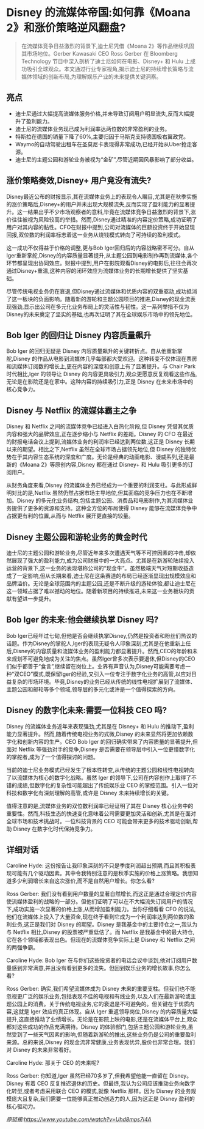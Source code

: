 # Disney 的流媒体帝国:如何靠《Moana 2》和涨价策略逆风翻盘?

>在流媒体竞争日益激烈的背景下,迪士尼凭借《Moana 2》等作品继续巩固其市场地位。Gerber Kawasaki CEO Ross Gerber 在 Bloomberg Technology 节目中深入剖析了迪士尼如何在电影、Disney+ 和 Hulu 上成功吸引全球观众。本文通过行业专家视角,揭示迪士尼的持续增长策略与流媒体领域的创新布局,为理解娱乐产业的未来提供关键洞察。

## 亮点
- 迪士尼通过大幅提高流媒体服务价格,并未导致订阅用户明显流失,反而大幅提升了盈利能力。  
- 迪士尼的流媒体业务现已成为利润率达两位数的非常盈利的业务。  
- 特斯拉在德国的销量下降了60%,主要归因于马斯克支持德国极右翼政党。  
- Waymo的自动驾驶出租车在圣莫尼卡表现得非常成功,已经开始从Uber抢走客源。  
- 迪士尼的主题公园和游轮业务被视为“金矿”,尽管近期因风暴影响了部分收益。

## 涨价策略奏效,Disney+ 用户竟没有流失?
Disney最近公布的财报显示,其在流媒体业务上的表现令人瞩目,尤其是在秋季实施的涨价策略后,Disney+的用户并未出现大规模流失,反而实现了盈利能力的显著提升。这一结果出乎不少市场观察者的意料,毕竟在流媒体竞争日益激烈的背景下,涨价往往被视为风险较高的举措。然而,Disney通过精准的内容定价策略,成功证明了用户对其内容的黏性。CFO在财报中提到,公司对流媒体的巨额投资终于开始显现回报,双位数的利润率标志着这一业务从烧钱模式转向了可持续的盈利模式。

这一成功不仅得益于价格的调整,更与Bob Iger回归后的内容战略密不可分。自从Iger重新掌舵,Disney的内容质量显著提升,从主题公园到电影制作再到流媒体,各个环节都呈现出协同效应。财报中提到,用户在影院观看Disney的电影后,往往会再次通过Disney+重温,这种内容的闭环效应为流媒体业务的长期增长提供了坚实基础。

尽管传统电视业务仍在衰退,但Disney通过流媒体和优质内容的双重驱动,成功抵消了这一板块的负面影响。随着新的游轮和主题公园项目的推进,Disney的现金流表现强劲,显示出公司在多元化业务布局上的灵活性与韧性。这一系列举措不仅为Disney的未来奠定了坚实的基础,也再次证明了其在全球娱乐市场中的领先地位。

## Bob Iger 的回归让 Disney 内容质量飙升
Bob Iger 的回归无疑是 Disney 内容质量飙升的关键转折点。自从他重新掌舵,Disney 的作品从电影到流媒体几乎每部都大受欢迎。这种转变不仅体现在票房和流媒体订阅数的增长上,更在内容的深度和创意上有了显著提升。与 Chair Park 时代相比,Iger 的领导让 Disney 的内容更具吸引力,观众更愿意反复观看这些作品,无论是在影院还是在家中。这种内容的持续吸引力,正是 Disney 在未来市场中的核心竞争力。

## Disney 与 Netflix 的流媒体霸主之争
Disney 和 Netflix 之间的流媒体竞争已经进入白热化阶段,但 Disney 凭借其优质内容和强大的品牌效应,正在逐步缩小与 Netflix 的差距。Disney 的 CFO 在最近的财报电话会议上提到,流媒体业务的利润率已经达到两位数,这正是 Disney 长期以来的期望。相比之下,Netflix 虽然在全球市场占据领先地位,但 Disney 的独特优势在于其内容生态系统的深度和广度。无论是经典的动画电影、漫威系列,还是最新的《Moana 2》等原创内容,Disney 都在通过 Disney+ 和 Hulu 吸引更多的订阅用户。

从财务角度来看,Disney 的流媒体业务已经成为一个重要的利润支柱。与此形成鲜明对比的是,Netflix 虽然仍然占据市场主导地位,但其面临的竞争压力也在不断增加。Disney 的多元化业务结构,包括主题公园、消费品和电影制作,为其流媒体业务提供了更多的资源和支持。这种全方位的布局使得 Disney 能够在流媒体竞争中占据更有利的位置,从而与 Netflix 展开更直接的较量。

## Disney 主题公园和游轮业务的黄金时代
迪士尼的主题公园和游轮业务,尽管近年来多次遭遇天气等不可控因素的冲击,却依然展现了强大的盈利能力,成为公司财报中的一大亮点。尤其是在新游轮陆续投入运营的背景下,这一业务的表现堪称公司的“现金牛”。虽然极端天气对短期收益造成了一定影响,但从长期来看,迪士尼在这条赛道的布局已经逐渐显现出规模效应和品牌溢价。无论是全球范围内的主题公园,还是不断升级的游轮体验,都让迪士尼在这一领域占据了难以撼动的地位。随着新项目的持续推进,未来这一业务板块的贡献有望进一步提升。

## Bob Iger 的未来:他会继续执掌 Disney 吗?
Bob Iger已经年过七旬,但他是否会继续执掌Disney,仍然是投资者和粉丝们热议的话题。作为Disney的掌舵人,Iger的表现无疑令人印象深刻,尤其是在他重新上任后,Disney的内容质量和流媒体业务的盈利能力都显著提升。然而,CEO的年龄和未来规划不可避免地成为关注的焦点。虽然Iger曾多次表示要退休,但Disney的CEO们似乎都善于“食言”,继续留在岗位上。业界有声音认为,Disney可能需要考虑一种“双CEO”模式,既保留Iger的经验,又引入一位专注于数字化业务的高管,以应对日益复杂的市场环境。毕竟,Disney的业务已经从传统的线性电视扩展到了流媒体、主题公园和邮轮等多个领域,领导层的多元化或许是一个值得探索的方向。

## Disney 的数字化未来:需要一位科技 CEO 吗?
Disney 的流媒体业务近年来表现强劲,尤其是在 Disney+ 和 Hulu 的推动下,盈利能力显著提升。然而,随着传统电视业务的式微,Disney 的未来显然将更加依赖数字化和创新内容的生产。CEO Bob Iger 的回归确实带来了内容质量的显著提升,但面对 Netflix 等强劲对手的竞争,Disney 是否需要在领导层中引入一位更懂数字化的掌舵者,成为了一个值得探讨的问题。

当前的迪士尼业务模式已经发生了根本性转变,从传统的主题公园和线性电视转向了以流媒体为核心的数字化战略。虽然 Iger 的领导下,公司在内容创作上取得了不错的成绩,但数字化的复杂性可能超出了传统娱乐业 CEO 的掌控范围。引入一位对科技和数字化有深刻理解的高管,或许是 Disney 未来持续增长的关键。

值得注意的是,流媒体业务的双位数利润率已经证明了其在 Disney 核心业务中的重要性。然而,科技生态的快速变化意味着公司需要更加灵活和创新,尤其是在面对全球市场和技术挑战时。一位科技背景的 CEO 可能会带来更多的技术驱动创新,帮助 Disney 在数字化时代保持竞争力。

## 详细对话
Caroline Hyde: 这份报告让我印象深刻的不只是季度利润超出预期,而且其积极表现可能有几个驱动因素。其中令我特别注意的是秋季实施的价格上涨策略。我想知道多少利润增长来自这次涨价,而不是自然用户增长。你怎么看?

Ross Gerber: 我们没有看到用户数量的显著自然增长,而这正是通过合理定价内容使流媒体盈利的战略的一部分。但他们证明了可以在不大幅流失订阅用户的情况下,成功实施一次显著的价格上涨,从而增加盈利能力。当你仔细看看 CFO 的说法,他们在流媒体上投入了大量资金,现在终于看到它成为一个利润率达到两位数的盈利业务,这正是我们对 Disney 的期望。Disney 是我基金中的主要持仓之一,我认为与 Netflix 相比,Disney 的股票被严重低估了。而 Netflix 是我基金中的最大持仓,它在各个领域都表现出色。但现在的流媒体竞争实际上是 Disney 和 Netflix 之间的两强争霸。

Caroline Hyde: Bob Iger 在与你们这些投资者的电话会议中谈到,他对订阅用户数量感到非常满意,并且没有看到更多的流失。但回到娱乐业务的增长故事,你怎么看?

Ross Gerber: 确实,我们希望流媒体成为 Disney 未来的重要支柱。但我们也不能忽视更广泛的娱乐业务,包括表现不佳的电视和有线业务,以及人们在最新游轮或主题公园上的消费。关于传统电视业务,它的衰退是不可避免的。但关键在于优质内容,这就是 Iger 效应的真正体现。自从 Iger 重返领导岗位,Disney 的内容质量大幅提升,这直接推动了业绩增长。无论是在影院上映的电影,还是在流媒体平台上,观众都对这些成功的作品充满期待。Disney 的体验部门,包括主题公园和游轮业务,虽然受到了一些天气因素的影响,但随着新游轮的推出,这些业务仍是公司的重要盈利来源。总的来说,Disney 的现金流非常健康,业务表现优异,股价也非常合理。我们对 Disney 的未来非常看好。

Caroline Hyde: 那关于 CEO 的未来呢?

Ross Gerber: 你知道,Iger 虽然已经70多岁了,但我希望他能一直留在 Disney。Disney 有着 CEO 反复推迟退休的历史。但最终,我认为公司应该推动业务向数字化转型,或者考虑采用联合 CEO 的模式,就像 Netflix 那样。因为 Disney 的业务规模庞大且复杂,我们需要一位能够真正推动创造力的人,因为这正是 Disney 盈利的核心驱动力。

_原链接:https://www.youtube.com/watch?v=Uhd8mps7i4A_